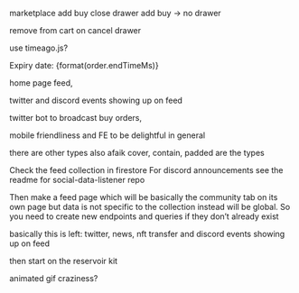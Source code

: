 marketplace
add buy
close drawer
add buy -> no drawer

remove from cart on cancel drawer

use timeago.js? <div>Expiry date: {format(order.endTimeMs)}</div>

home page feed,

twitter and discord events showing up on feed

twitter bot to broadcast buy orders,

mobile friendliness and FE to be delightful in general

there are other types also
afaik cover, contain, padded are the types

Check the feed collection in firestore
For discord announcements see the readme for social-data-listener repo

Then make a feed page which will be basically the community tab on its own page but data is not specific to the collection instead will be global. So you need to create new endpoints and queries if they don’t already exist

basically this is left: twitter, news, nft transfer and discord events showing up on feed

then start on the reservoir kit

animated gif craziness?
